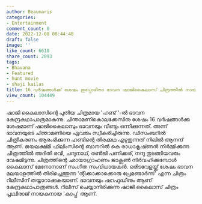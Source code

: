 ```yaml
---
author: Beaumaris
categories:
- Entertainment
comment_count: 0
date: 2022-12-08 08:44:48
draft: false
image: ''
like_count: 6618
share_count: 2093
tags:
- Bhavana
- Featured
- hunt movie
- shaji kailas
title: 16 വര്‍ഷങ്ങള്‍ക്ക് ശേഷം ഇപ്പോഴിതാ ഭാവന ഷാജികൈലാസ് ചിത്രത്തിൽ നായികയാകുന്നു
view_count: 104449
---
```


ഷാജി കൈലാസിന്റെ പുതിയ ചിത്രമായ 'ഹണ്ട് '-ൽ ഭാവന കേന്ദ്രകഥാപാത്രമാകുന്നു. ചിന്താമണികൊലക്കേസിനു ശേഷം 16 വര്‍ഷങ്ങള്‍ക്കു ശേഷമാണ് ഷാജികൈലാസും ഭാവനയും വീണ്ടും ഒന്നിക്കുന്നത്. അന്ന് ഭാവനയുടെ ചിന്താമണിയെ ഏവരും സ്വീകരിച്ചിരുന്നു. ഡിസംബറില്‍ ചിത്രീകരണം ആരംഭിക്കുന്ന ഹണ്ടിന്റെ തിരക്കഥ എഴുതുന്നത് നിഖില്‍ ആനന്ദ് ആണ്. ജയലക്ഷ്‍മി ഫിലിംസിന്റെ ബാനറില്‍ കെ രാധാകൃഷ്‍ണൻ നിർമ്മിക്കുന്ന ചിത്രത്തിൽ അദിതി രവി, ചന്ദുനാഥ്, രണ്‍ജി പണിക്കര്, നന്ദു തുടങ്ങിയവരും വേഷമിടുന്നു. ചിത്രത്തിന്റെ ഛായാഗ്രാഹണം ജാക്സൺ നിർവഹിക്കുമ്പോൾ കൈലാസ് മേനോനാണ് സംഗീത സംവിധായകൻ. ഒരിടവേളയ്ക്ക് ശേഷം ഭാവന മലയാളത്തില്‍ തിരിച്ചെത്തുന്ന 'ന്റിക്കാക്കാക്കൊരു പ്രേമണ്ടാര്‍ന്ന്' എന്ന ചിത്രം റിലീസിന് തയ്യാറാക്കുകയാണ്. ഭാവനയും ഷറഫുദ്ധീനും ആണ് കേന്ദ്രകഥാപാത്രങ്ങൾ. റിലീസ് ചെയ്യാനിരിക്കുന്ന ഷാജി കൈലാസ് ചിത്രം പൃഥ്വിരാജ് നായകനായ 'കാപ്പ' ആണ്.